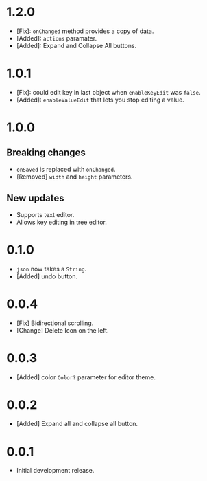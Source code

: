 # 1.2.0
- [Fix]: `onChanged` method provides a copy of data.
- [Added]: `actions` paramater.
- [Added]: Expand and Collapse All buttons.

# 1.0.1
- [Fix]: could edit key in last object when `enableKeyEdit` was `false`.
- [Added]: `enableValueEdit` that lets you stop editing a value.

# 1.0.0
## Breaking changes
- `onSaved` is replaced with `onChanged`.
- [Removed] `width` and `height` parameters.

## New updates
- Supports text editor.
- Allows key editing in tree editor.

# 0.1.0
- `json` now takes a `String`.
- [Added] undo button.

# 0.0.4
- [Fix] Bidirectional scrolling.
- [Change] Delete Icon on the left.

# 0.0.3
- [Added] color `Color?` parameter for editor theme.

# 0.0.2
- [Added] Expand all and collapse all button.

# 0.0.1
- Initial development release.